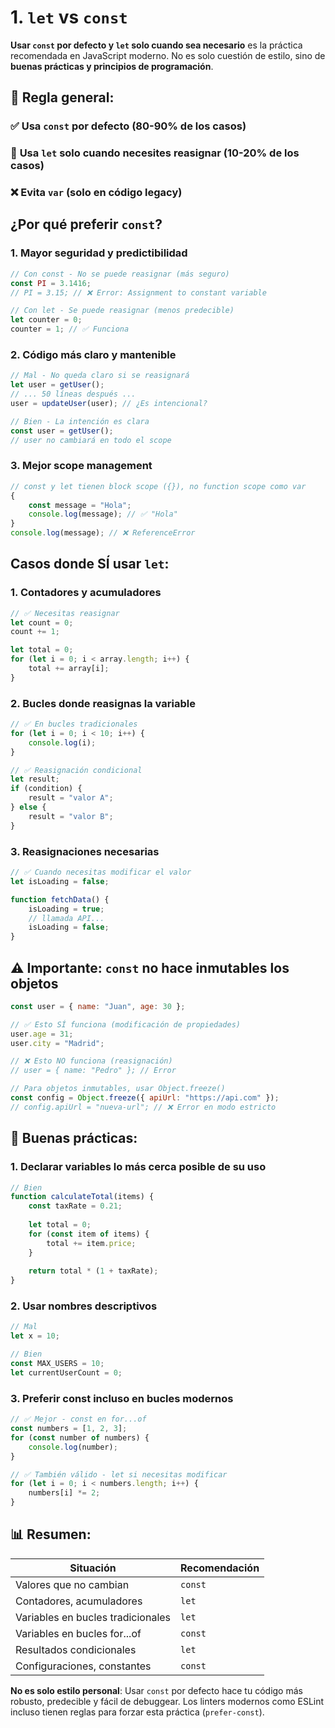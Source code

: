 # 1. `let` vs `const`

**Usar `const` por defecto y `let` solo cuando sea necesario** es la práctica recomendada en JavaScript moderno. No es solo cuestión de estilo, sino de **buenas prácticas y principios de programación**.

## 📌 Regla general:

### ✅ **Usa `const` por defecto** (80-90% de los casos)
### 🔁 **Usa `let` solo cuando necesites reasignar** (10-20% de los casos)
### ❌ **Evita `var`** (solo en código legacy)

## ¿Por qué preferir `const`?

### 1. **Mayor seguridad y predictibilidad**
```javascript
// Con const - No se puede reasignar (más seguro)
const PI = 3.1416;
// PI = 3.15; // ❌ Error: Assignment to constant variable

// Con let - Se puede reasignar (menos predecible)
let counter = 0;
counter = 1; // ✅ Funciona
```

### 2. **Código más claro y mantenible**
```javascript
// Mal - No queda claro si se reasignará
let user = getUser();
// ... 50 líneas después ...
user = updateUser(user); // ¿Es intencional?

// Bien - La intención es clara
const user = getUser();
// user no cambiará en todo el scope
```

### 3. **Mejor scope management**
```javascript
// const y let tienen block scope ({}), no function scope como var
{
    const message = "Hola";
    console.log(message); // ✅ "Hola"
}
console.log(message); // ❌ ReferenceError
```

## Casos donde SÍ usar `let`:

### 1. **Contadores y acumuladores**
```javascript
// ✅ Necesitas reasignar
let count = 0;
count += 1;

let total = 0;
for (let i = 0; i < array.length; i++) {
    total += array[i];
}
```

### 2. **Bucles donde reasignas la variable**
```javascript
// ✅ En bucles tradicionales
for (let i = 0; i < 10; i++) {
    console.log(i);
}

// ✅ Reasignación condicional
let result;
if (condition) {
    result = "valor A";
} else {
    result = "valor B";
}
```

### 3. **Reasignaciones necesarias**
```javascript
// ✅ Cuando necesitas modificar el valor
let isLoading = false;

function fetchData() {
    isLoading = true;
    // llamada API...
    isLoading = false;
}
```

## ⚠️ Importante: `const` no hace inmutables los objetos

```javascript
const user = { name: "Juan", age: 30 };

// ✅ Esto SÍ funciona (modificación de propiedades)
user.age = 31;
user.city = "Madrid";

// ❌ Esto NO funciona (reasignación)
// user = { name: "Pedro" }; // Error

// Para objetos inmutables, usar Object.freeze()
const config = Object.freeze({ apiUrl: "https://api.com" });
// config.apiUrl = "nueva-url"; // ❌ Error en modo estricto
```

## 🎯 Buenas prácticas:

### 1. **Declarar variables lo más cerca posible de su uso**
```javascript
// Bien
function calculateTotal(items) {
    const taxRate = 0.21;
    
    let total = 0;
    for (const item of items) {
        total += item.price;
    }
    
    return total * (1 + taxRate);
}
```

### 2. **Usar nombres descriptivos**
```javascript
// Mal
let x = 10;

// Bien
const MAX_USERS = 10;
let currentUserCount = 0;
```

### 3. **Preferir const incluso en bucles modernos**
```javascript
// ✅ Mejor - const en for...of
const numbers = [1, 2, 3];
for (const number of numbers) {
    console.log(number);
}

// ✅ También válido - let si necesitas modificar
for (let i = 0; i < numbers.length; i++) {
    numbers[i] *= 2;
}
```

## 📊 Resumen:

| Situación | Recomendación |
|-----------|---------------|
| Valores que no cambian | `const` |
| Contadores, acumuladores | `let` |
| Variables en bucles tradicionales | `let` |
| Variables en bucles for...of | `const` |
| Resultados condicionales | `let` |
| Configuraciones, constantes | `const` |

**No es solo estilo personal**: Usar `const` por defecto hace tu código más robusto, predecible y fácil de debuggear. Los linters modernos como ESLint incluso tienen reglas para forzar esta práctica (`prefer-const`).